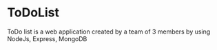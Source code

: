 # ToDoList
ToDo list is a web application created by a team of 3 members by using NodeJs, Express, MongoDB
